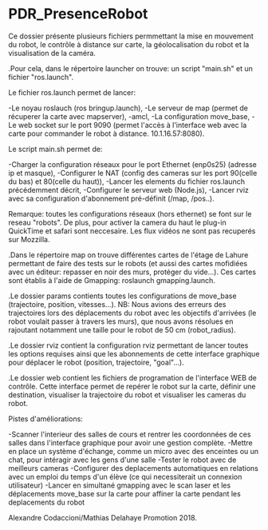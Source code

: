 # PDR_PresenceRobot

Ce dossier présente plusieurs fichiers permmettant la mise en mouvement du robot, le contrôle à distance sur carte, la géolocalisation du robot et la visualisation de la caméra.

.Pour cela, dans le répertoire launcher on trouve: un script "main.sh" et un fichier "ros.launch".

Le fichier ros.launch permet de lancer: 

  -Le noyau roslauch (ros bringup.launch),
  -Le serveur de map (permet de récuperer la carte avec mapserver),
  -amcl, 
  -La configuration move_base, 
  -Le web socket sur le port 9090 (permet l'accès à l'interface web avec la carte pour commander le robot à distance. 10.1.16.57:8080).
  
Le script main.sh permet de:

  -Charger la configuration réseaux pour le port Ethernet (enp0s25) (adresse ip et masque),
  -Configurer le NAT (config des cameras sur les port 90(celle du bas) et 80(celle du haut)),
  -Lancer les elements du fichier ros.launch précédemment décrit,
  -Configurer le serveur web (Node.js), 
  -Lancer rviz avec sa configuration d'abonnement pré-définit (/map, /pos..). 
  
 Remarque: toutes les configurations réseaux (hors ethernet) se font sur le reseau "robots".
 De plus, pour activer la camera du haut le plug-in QuickTime et safari sont neccesaire. Les flux vidéos ne sont pas recuperés sur Mozzilla. 
  
.Dans le répertoire map on trouve différentes cartes de l'étage de Lahure permettant de faire des tests sur le robots (et aussi des cartes mofidiées avec un éditeur: repasser en noir des murs, protéger du vide...).
Ces cartes sont établis à l'aide de Gmapping: roslaunch gmapping.launch. 

.Le dossier params contients toutes les configurations de move_base (trajectoire, position, vitesses...).
NB: Nous avions des erreurs des trajectoires lors des déplacements du robot avec les objectifs d'arrivées (le robot voulait passer à travers les murs), que nous avons résolues en rajoutant notamment une taille pour le robot de 50 cm (robot_radius).

.Le dossier rviz contient la configuration rviz permettant de lancer toutes les options requises ainsi que les abonnements de cette interface graphique pour déplacer le robot (position, trajectoire, "goal"...).

.Le dossier web contient les fichiers de programation de l'interface WEB de contrôle. 
Cette interface permet de repérer le robot sur la carte, définir une destination, visualiser la trajectoire du robot et visualiser les cameras du robot. 


Pistes d'améliorations: 

-Scanner l'interieur des salles de cours et rentrer les coordonnées de ces salles dans l'interface graphique pour avoir une gestion complète. 
-Mettre en place un système d'échange, comme un micro avec des enceintes ou un chat,  pour intéragir avec les gens d'une salle
-Tester le robot avec de meilleurs cameras 
-Configurer des deplacements automatiques en relations avec un emploi du temps d'un élève (ce qui necessiterait un connexion utilisateur)
-Lancer en simultané gmapping avec le scan laser et les déplacements move_base sur la carte pour affiner la carte pendant les deplacements du robot


Alexandre Codaccioni/Mathias Delahaye Promotion 2018. 
